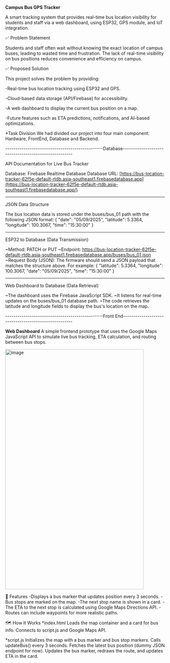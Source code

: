 **Campus Bus GPS Tracker**

A smart tracking system that provides real-time bus location visibility for students and staff via a web dashboard, using ESP32, GPS module, and IoT integration.

✅ Problem Statement

Students and staff often wait without knowing the exact location of campus buses, leading to wasted time and frustration. The lack of real-time visibility on bus positions reduces convenience and efficiency on campus.

✅ Proposed Solution

This project solves the problem by providing:

-Real-time bus location tracking using ESP32 and GPS.

-Cloud-based data storage (API/Firebase) for accessibility.

-A web dashboard to display the current bus position on a map.

-Future features such as ETA predictions, notifications, and AI-based optimizations.

*Task Division
We had divided our project into four main component:
Hardware, FrontEnd, Database and Backend.

------------------------------------------------Database-----------------------------------------------------

API Documentation for Live Bus Tracker

Database: Firebase Realtime Database
Database URL: [https://bus-location-tracker-62f5e-default-rtdb.asia-southeast1.firebasedatabase.app](https://bus-location-tracker-62f5e-default-rtdb.asia-southeast1.firebasedatabase.app/)

---

JSON Data Structure

The bus location data is stored under the buses/bus_01 path with the following JSON format:
{
  "date": "05/09/2025",
  "latitude": 5.3364,
  "longitude": 100.3067,
  "time": "15:30:00"
}

---

ESP32 to Database (Data Transmission)

~Method: PATCH or PUT
~Endpoint: https://bus-location-tracker-62f5e-default-rtdb.asia-southeast1.firebasedatabase.app/buses/bus_01.json
~Request Body (JSON): The firmware should send a JSON payload that matches the structure above. 
 For example:
 {
  "latitude": 5.3364,
  "longitude": 100.3067,
  "date": "05/09/2025",
  "time": "15:30:00"
}

---

Web Dashboard to Database (Data Retrieval)

~The dashboard uses the Firebase JavaScript SDK.
~It listens for real-time updates on the buses/bus_01 database path.
~The code retrieves the latitude and longitude fields to display the bus's location on the map.

------------------------------------------------Front End-----------------------------------------------------

**Web Dashboard**
A simple frontend prototype that uses the Google Maps JavaScript API to simulate live bus tracking, ETA calculation, and routing between bus stops.


<img width="437" height="757" alt="image" src="https://github.com/user-attachments/assets/c1ddb2ae-4587-4935-9454-d5ea445ec7d9" />

📌 Features
-Displays a bus marker that updates position every 3 seconds.
-Bus stops are marked on the map.
-The next stop name is shown in a card.
-The ETA to the next stop is calculated using Google Maps Directions API.
-Routes can include waypoints for more realistic paths.

🗺️ How It Works
*index.html
Loads the map container and a card for bus info.
Connects to script.js and Google Maps API.

*script.js
Initializes the map with a bus marker and bus stop markers.
Calls updateBus() every 3 seconds.
Fetches the latest bus position (dummy JSON endpoint for now).
Updates the bus marker, redraws the route, and updates ETA in the card.


